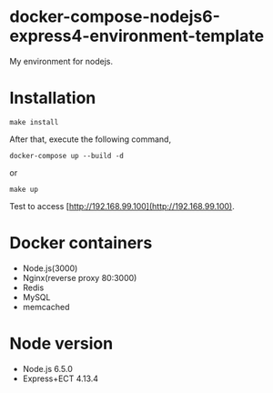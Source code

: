 # docker-compose-nodejs6-express4-environment-template
My environment for nodejs.

# Installation 

`make install`

After that, execute the following command, 

`docker-compose up --build -d` 

or 

`make up` 

Test to access [http://192.168.99.100](http://192.168.99.100).

# Docker containers
- Node.js(3000)
- Nginx(reverse proxy 80:3000)
- Redis
- MySQL
- memcached

# Node version
- Node.js  6.5.0
- Express+ECT 4.13.4